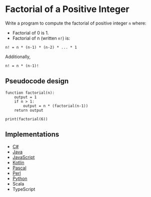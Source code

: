# Factorial of a Positive Integer

Write a program to compute the factorial of positive integer `n` where:

* Factorial of 0 is 1.
* Factorial of n (written `n!`) is:

```text
n! = n * (n-1) * (n-2) * ... * 1
```

Additionally,

```text
n! = n * (n-1)!
```

## Pseudocode design

```text
function factorial(n):
    output = 1
    if n > 1:
        output = n * (factorial(n-1))
    return output

print(factorial(6))
```

## Implementations

* [C#](https://github.com/WalterMarch/wm-csharp-playground/tree/main/factorial)
* [Java](https://github.com/WalterMarch/wm-java-playground/tree/main/factorial)
* [JavaScript](https://github.com/WalterMarch/wm-javascript-playground/tree/main/factorial)
* [Kotlin](https://github.com/WalterMarch/wm-kotlin-playground/tree/main/factorial)
* [Pascal](https://github.com/WalterMarch/wm-pascal-playground/tree/main/factorial)
* [Perl](https://github.com/WalterMarch/wm-perl-playground/tree/main/factorial)
* [Python](https://github.com/WalterMarch/wm-python-playground/tree/main/factorial)
* Scala
* TypeScript
